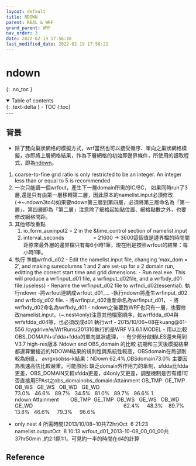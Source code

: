 ```yaml
---
layout: default
title: NDOWN
parent: REAL & WRF
grand_parent: WRF
nav_order: 3
date: 2022-02-19 17:56:16               
last_modified_date: 2022-02-19 17:56:21
---
```


# ndown

{: .no_toc }

<details open markdown="block">
  <summary>
    Table of contents
  </summary>
  {: .text-delta }
- TOC
{:toc}
</details>
---

## 背景
- 除了雙向巢狀網格的模擬方式，wrf當然也可以接受循序、單向之巢狀網格模擬，亦即將上層網格結果，作為下層網格的初始即邊界條件，所使用的讀取程式，即為[ndown]()。

1. coarse-to-fine grid ratio is only restricted to be an integer. An integer less than or equal to 5 is recommended
2. 一次只能讀一個wrfout，產生下一層domain所需的IC/BC，
   如果同時run了3層,還是只有由第一層移轉第二層，因此原本的namelist.input必須修改(→~.ndown3to4)如果要ndown第三層到第四層，必須將第三層命名為「第一層」，第四層即為「第二層」注意除了網格起始點位置、網格點數之外，也要修改網格間距。
3. 其他修改重點
	1. io_form_auxinput2 = 2 in the &time_control section of namelist.input
	2. interval_seconds                    = 21600 → 3600這個值是邊界檔的時間間距原來最外層的邊界檔只有每6小時1筆，現在則是按照wrfout的結果：每小時1筆。
4. 執行
   準備wrfndi_d02
		- Edit the namelist.input file, changing ‘max_dom = 2’, and making surecolumns 1 and 2 are set-up for a 2 domain run, editting the correct start time and grid dimensions.
		- Run real.exe. This will produce a wrfinput_d01 file, a wrfinput_d02file, and a wrfbdy_d01 file.(useless)
		- Rename the wrfinput_d02 file to wrfndi_d02(essential).
	執行ndown
		-將wrfout連結成wrfout_d01_...
		-執行ndown將產生wrfinput_d02 and wrfbdy_d02 file.
		- 將wrfinput_d02重新命名為wrfinput_d01，
		- 將wrfbdy_d02命名為wrfbdy_d01
		- ndown之後要跑WRF也只有一層，也要修改namelist.input。(~.nest4only)注意其他檔案順序，如wrffdda_d04與wrfsfdda_d04等，也必須改成d01
	執行wrf
		- 2015/10/06~08在kuang@61-556 /cygdrive/e/WrfRuns/201310執行的是WRF V3.6.1 MODEL
		- 用以比較OBS_DOMAIN+sfdda+fdda的單向巢狀處理，
		- 有少部分啟動LES還未用到V3.7 high-res版本
	Ndown and OBS_domain 的比較 
初期和三天後模擬結果都還算蠻接近的NDOWN結果的規則性與系統性較高，OBSdomain在局部則較為紛亂，
avrgvsobss-k結果：NDown 62.4%,OBSdomain73.0% 
主要因為風速高估比較嚴重。可能原因: 
缺乏domain外作用力的牽制，sfdda比fdda更差，OBS_DOMAIN又較sfdda更差，d4only又更差，調整機制是否有錯!可否直接用EPAst之obs_domainobs_domain:Attainment OB_TMP  GE_TMP  OB_WS   GE_WS   OB_WD   GE_WD
                                                              73.0%   46.6%   89.7%   34.5%   81.0%   89.7%   96.6%
		1. ndown:Attainment        OB_TMP  GE_TMP  OB_WS   GE_WS   OB_WD   GE_WD
                                                              62.4%     48.3%    89.7%  13.8%   46.6%     79.3%     96.6%
- only nest 4 所需時間(2013/10/08~10共72hr)Oct  6 21:23 namelist.outputOct  8 10:13 wrfout_d01_2013-10-08_00_00_00共37hr50min ,約2:1原1:1。可見約一半的時間在d4的計算

## Reference
